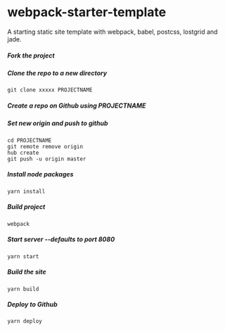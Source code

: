 # webpack-starter-template
A starting static site template with webpack, babel, postcss, lostgrid and jade.

##### Fork the project
##### Clone the repo to a new directory
`git clone xxxxx PROJECTNAME`

##### Create a repo on Github using PROJECTNAME
##### Set new origin and push to github
```
cd PROJECTNAME
git remote remove origin
hub create
git push -u origin master
```

##### Install node packages
`yarn install`

##### Build project
`webpack`

##### Start server --defaults to port 8080
`yarn start`

##### Build the site
`yarn build`

##### Deploy to Github
`yarn deploy`

